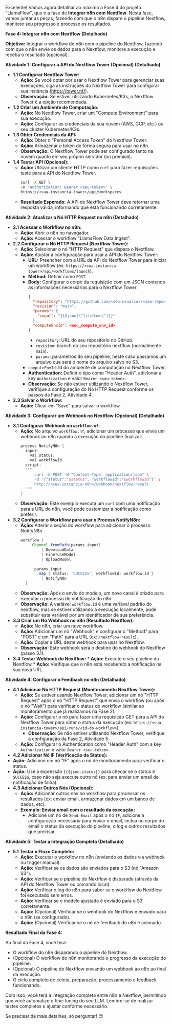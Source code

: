 Excelente! Vamos agora detalhar ao máximo a Fase 4 do projeto "LlamaFlow", que é a fase de **Integrar n8n com Nextflow**. Nesta fase, vamos juntar as peças, fazendo com que o n8n dispare o pipeline Nextflow, monitore seu progresso e processe os resultados.

**Fase 4: Integrar n8n com Nextflow (Detalhado)**

**Objetivo:** Integrar o workflow do n8n com o pipeline do Nextflow, fazendo com que o n8n envie os dados para o Nextflow, monitore a execução e receba o resultado (opcional).

**Atividade 1: Configurar a API do Nextflow Tower (Opcional) (Detalhado)**

*   **1.1 Configurar Nextflow Tower:**
    *   **Ação:** Se você optar por usar o Nextflow Tower para gerenciar suas execuções, siga as instruções do Nextflow Tower para configurar sua instância (https://tower.nf/).
    *   **Observação:** Se estiver utilizando Kubernetes/K3s, o Nextflow Tower é a opção recomendada.
*   **1.2 Criar um Ambiente de Computação:**
    *   **Ação:** No Nextflow Tower, criar um "Compute Environment" para sua execução.
    *   **Ação:** Configurar as credenciais da sua nuvem (AWS, GCP, etc.) ou seu cluster Kubernetes/K3s.
*   **1.3 Obter Credenciais da API:**
    *   **Ação:** Obter o "Personal Access Token" do Nextflow Tower.
    *   **Ação:** Armazenar o token de forma segura para usar no n8n.
    *   **Observação:** O Nextflow Tower pode ser configurado tanto na nuvem quanto em seu próprio servidor (on premise).
*   **1.4 Testar API (Opcional):**
    *   **Ação:** Utilizar um cliente HTTP como `curl` para fazer requisições teste para a API do Nextflow Tower.
        ```bash
        curl -X GET \
        -H "Authorization: Bearer <seu-token>" \
        https://<sua-instancia-tower>/api/workspaces
        ```
    *   **Resultado Esperado:** A API do Nextflow Tower deve retornar uma resposta válida, informando que está funcionando corretamente.

**Atividade 2: Atualizar o Nó HTTP Request no n8n (Detalhado)**

*   **2.1 Acessar o Workflow no n8n:**
    *   **Ação:** Abrir o n8n no navegador.
    *   **Ação:** Acessar o workflow "LlamaFlow Data Ingest".
*   **2.2 Configurar o Nó HTTP Request (Nextflow Tower):**
    *   **Ação:** Selecionar o nó "HTTP Request" que dispara o Nextflow.
    *   **Ação:** Ajustar a configuração para usar a API do Nextflow Tower:
        *   **URL:** Preencher com a URL da API do Nextflow Tower para iniciar um workflow (ex: `https://<sua-instancia-tower>/api/workflows/launch`).
        *   **Method:** Definir como `POST`.
        *   **Body:** Configurar o corpo da requisição com um JSON contendo as informações necessárias para o Nextflow Tower:
            ```json
            {
              "repository": "https://github.com/<seu-usuario>/<seu-repo>.git",
              "revision": "main",
              "params": {
                "input": "{{$json[\"fileName\"]}}"
              },
              "computeEnvId": <seu_compute_env_id>
            }
            ```
            * `repository`: URL do seu repositório no GitHub.
            *  `revision`: branch do seu repositório nextflow (normalmente `main`).
            *  `params`: parametros do seu pipeline, neste caso passamos um arquivo que será o nome do arquivo salvo no S3.
           * `computeEnvId`: Id do ambiente de computação no Nextflow Tower.
         *  **Authentication:** Definir o tipo como "Header Auth", adicionar a key `Authorization` e valor `Bearer <seu-token>`.
        * **Observação**: Se não estiver utilizando o Nextflow Tower, verifique a configuração do Nó HTTP Request conforme os passos da Fase 2, Atividade 4.
* **2.3 Salvar o Workflow:**
    *   **Ação:** Clicar em "Save" para salvar o workflow.

**Atividade 3: Configurar um Webhook no Nextflow (Opcional) (Detalhado)**

*   **3.1 Configurar Webhook no `workflow.nf`:**
    *   **Ação:** No arquivo `workflow.nf`, adicionar um processo que envie um webhook ao n8n quando a execução do pipeline finalizar:
        ```groovy
        process NotifyN8n {
          input:
            val status,
            val workflowId
          script:
          """
              curl -X POST -H "Content-Type: application/json" \
              -d '{"status":"$status", "workflowId":"$workflowId"}' \
              http://<sua-instancia-n8n>/webhook/nextflow-result
          """
        }
        ```
     * **Observação:** Este exemplo executa um `curl` com uma notificação para a URL do n8n, você pode customizar a notificação como preferir.
*   **3.2 Configurar o Workflow para usar o Process NotifyN8n:**
     * **Ação:** Alterar a seção do workflow para adicionar o processo NotifyN8n
       ```groovy
       workflow {
            Channel.fromPath(params.input)
                | DownloadData
                | FineTuneModel
                | UploadModel
            
             params.input
              .map { status: 'SUCCESS', workflowId: workflow.id }
                | NotifyN8n
         }
       ```
      * **Observação:** Após o envio do modelo, um novo canal é criado para executar o processo de notificação do n8n.
      * **Observação**: A variável `workflow.id` é uma variável padrão do nextflow, mas se estiver utilizando a execução localmente, pode substituir esta variável por um identificador de sua preferência.
*   **3.3 Criar um Nó Webhook no n8n (Resultado Nextflow):**
    *   **Ação:** No n8n, criar um novo workflow.
    *   **Ação:** Adicionar um nó "Webhook" e configurar o "Method" para "POST" e um "Path" para a URL (ex: `/nextflow-result`).
    *   **Ação:** Copiar a URL deste webhook para usar no Nextflow.
    *   **Observação:** Este webhook será o destino do webhook do Nextflow (passo 3.1).
 *   **3.4 Testar Webhook do Nextflow:**
    * **Ação:** Execute o seu pipeline do Nextflow
    * **Ação:** Verifique que o n8n está recebendo a notificação na sua nova URL.

**Atividade 4: Configurar o Feedback no n8n (Detalhado)**

*   **4.1 Adicionar Nó HTTP Request (Monitoramento Nextflow Tower):**
    *   **Ação:** Se estiver usando Nextflow Tower, adicionar um nó "HTTP Request" após o nó "HTTP Request" que envia o workflow (ou após o nó "Wait") para verificar o status do workflow (similar ao monitoramento que já realizamos na Fase 2).
    *   **Ação:** Configurar o nó para fazer uma requisição GET para a API do Nextflow Tower para obter o status da execução (ex: `https://<sua-instancia-tower>/api/runs/<id-do-workflow>`).
        * **Observação**: Se não estiver utilizando Nextflow Tower, verifique a configuração da Fase 2, Atividade 5.
    *   **Ação:** Configurar o Authentication como "Header Auth" com a key `Authorization` e valor `Bearer <seu-token>`.
*   **4.2 Adicionar Nó IF (Verificação de Status):**
   * **Ação:** Adicione um nó "IF" após o nó de monitoramento para verificar o status.
   * **Ação:** Use a expressão `{{$json.status}}` para checar se o status é `SUCCESS`, caso não seja execute outro nó (ex: para enviar um email de notificação de falha).
*   **4.3 Adicionar Outros Nós (Opcional):**
    *   **Ação:** Adicionar outros nós no workflow para processar os resultados (ex: enviar email, armazenar dados em um banco de dados, etc).
    *  **Exemplo: Enviar email com o resultado da execução:**
        *  Adicione um nó de `Send Email` após o nó `IF`, adicione a configuração necessária para enviar o email, inclua no corpo do email o status da execução do pipeline, o log e outros resultados que precisar.

**Atividade 5: Testar a Integração Completa (Detalhado)**

*   **5.1 Testar o Fluxo Completo:**
    *   **Ação:** Executar o workflow no n8n (enviando os dados via webhook ou trigger manual).
    *   **Ação:** Verificar se os dados são enviados para o S3 (nó "Amazon S3").
    *   **Ação:** Verificar se o pipeline do Nextflow é disparado (através da API do Nextflow Tower ou comando local).
    *   **Ação:** Verificar o log do n8n para saber se o workflow do Nextflow foi executado sem erros.
    *   **Ação:** Verificar se o modelo ajustado é enviado para o S3 corretamente.
    *   **Ação:** (Opcional) Verificar se o webhook do Nextflow é enviado para o n8n (se configurado).
    *   **Ação:** (Opcional) Verificar se o nó de feedback do n8n é acionado.

**Resultado Final da Fase 4:**

Ao final da Fase 4, você terá:

*   O workflow do n8n disparando o pipeline do Nextflow.
*   (Opcional) O workflow do n8n monitorando o progresso da execução do pipeline.
*   (Opcional) O pipeline do Nextflow enviando um webhook ao n8n ao final da execução.
*   O ciclo completo de coleta, preparação, processamento e feedback funcionando.

Com isso, você terá a integração completa entre n8n e Nextflow, permitindo que você automatize o fine-tuning do seu LLM. Lembre-se de realizar testes completos e ajustar conforme necessário.

Se precisar de mais detalhes, só perguntar! 😊
